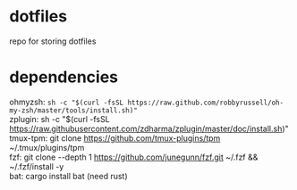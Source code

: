 # dotfiles
repo for storing dotfiles

# dependencies
ohmyzsh: ``sh -c "$(curl -fsSL https://raw.github.com/robbyrussell/oh-my-zsh/master/tools/install.sh)"``  
zplugin: sh -c "$(curl -fsSL https://raw.githubusercontent.com/zdharma/zplugin/master/doc/install.sh)"  
tmux-tpm: git clone https://github.com/tmux-plugins/tpm ~/.tmux/plugins/tpm  
fzf: git clone --depth 1 https://github.com/junegunn/fzf.git ~/.fzf && ~/.fzf/install -y  
bat: cargo install bat (need rust)  
